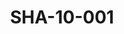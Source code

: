 ---
pid: SHA-10-001
title: SHA-10-001
language: ar
original_label: 
rights: شرحبيل احمد
location_of_original: شرحبيل احمد
photographer_or_studio: 
scanned_from: photograph 6.9 by 9.8
_date: 1969-1970
location: الخرطوم، العمارات
description: شرحبيل احمد وصديقه راقصان
additional_notes: 
permission_display: 'yes'
on_server: 'no'
on_website: 'no'
permalink: /photopages/ar/SHA-10-001
layout: photo-page
---